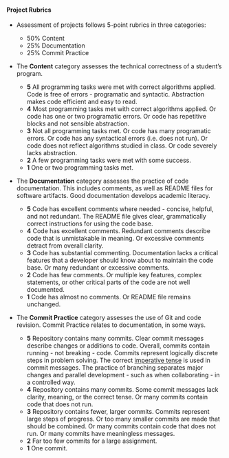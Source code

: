 #### Project Rubrics
* Assessment of projects follows 5-point rubrics in three categories:
    * 50% Content
    * 25% Documentation
    * 25% Commit Practice

* The **Content** category assesses the technical correctness of a student’s program.
    * __5__ All programming tasks were met with correct algorithms applied.  Code is free of errors - programatic and syntactic.  Abstraction makes code efficient and easy to read.
    * __4__ Most programming tasks met with correct algorithms applied.  Or code has one or two programatic errors.  Or code has repetitive blocks and not sensible abstraction.
    * __3__ Not all programming tasks met.  Or code has many programatic errors.  Or code has any syntactical errors (i.e. does not run).  Or code does not reflect algorithms studied in class. Or code severely lacks abstraction.
    * __2__ A few programming tasks were met with some success.
    * __1__ One or two programming tasks met.

* The **Documentation** category assesses the practice of code documentation.  This includes comments, as well as README files for software artifacts.  Good documentation develops academic literacy.
    * __5__  Code has excellent comments where needed - concise, helpful, and not redundant.  The README file gives clear, grammatically correct instructions for using the code base.
    * __4__  Code has excellent comments.  Redundant comments describe code that is unmistakable in meaning.  Or excessive comments detract from overall clarity.
    * __3__  Code has substantial commenting.  Documentation lacks a critical features that a developer should know about to maintain the code base.  Or many redundant or excessive comments.
    * __2__  Code has few comments.  Or multiple key features, complex statements, or other critical parts of the code are not well documented.
    * __1__  Code has almost no comments. Or README file remains unchanged.

* The **Commit Practice** category assesses the use of Git and code revision.  Commit Practice relates to documentation, in some ways.
    * __5__ Repository contains many commits.  Clear commit messages describe changes or additions to code.  Overall, commits contain running - not breaking - code.  Commits represent logically discrete steps in problem solving.  The correct [imperative tense](https://en.wikipedia.org/wiki/Imperative_mood) is used in commit messages. The practice of branching separates major changes and parallel development - such as when collaborating - in a controlled way. 
    * __4__ Repository contains many commits.  Some commit messages lack clarity, meaning, or the correct tense.  Or many commits contain code that does not run.
    * __3__ Repository contains fewer, larger commits.  Commits represent large steps of progress.  Or too many smaller commits are made that should be combined.  Or many commits contain code that does not run. Or many commits have meaningless messages.
    * __2__ Far too few commits for a large assignment.
    * __1__ One commit.
